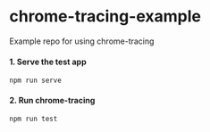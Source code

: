 # chrome-tracing-example
Example repo for using chrome-tracing

#### 1. Serve the test app

```
npm run serve
```

#### 2. Run chrome-tracing

```
npm run test
```